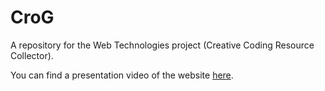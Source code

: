 # CroG
A repository for the Web Technologies project (Creative Coding Resource Collector).

You can find a presentation video of the website [here](https://youtu.be/XvJXHpOBcYQ).